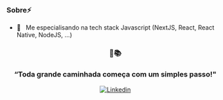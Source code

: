 
### Sobre⚡

- 🌱 &nbsp; Me especialisando na tech stack Javascript (NextJS, React, React Native, NodeJS, ...)

<h3 align="center">
  💜📚
</h3>
<h3 align="center">
  “Toda grande caminhada começa com um simples passo!"
</h3>
<p align="center">
  <a href="https://www.linkedin.com/in/jp-soares/"><img alt="Linkedin" src="https://img.shields.io/badge/-LinkedIn-blue?style=flat-square&logo=Linkedin&logoColor=white&link=https://www.linkedin.com/in/fagnerpsantos/"></a>
</p>
